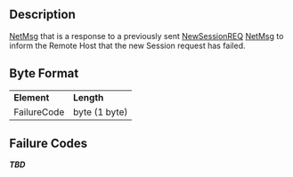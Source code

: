 ## Description

[NetMsg](IBME_GeometryService#NetMsg_Class "wikilink") that is a
response to a previously sent [NewSessionREQ](NewSessionREQ "wikilink")
[NetMsg](IBME_GeometryService#NetMsg_Class "wikilink") to inform the
Remote Host that the new Session request has failed.

## Byte Format

|             |               |
|-------------|---------------|
| **Element** | **Length**    |
| FailureCode | byte (1 byte) |

## Failure Codes

***TBD***